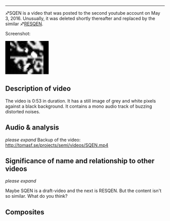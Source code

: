 -----

♐SQEN is a video that was posted to the second youtube account on May 3,
2016. Unusually, it was deleted shortly thereafter and replaced by the
similar ♐[RESQEN](RESQEN "wikilink").

Screenshot:

![SQEN.png](SQEN.png "SQEN.png")

## Description of video

The video is 0:53 in duration. It has a still image of grey and white
pixels against a black background. It contains a mono audio track of
buzzing distorted noises.

## Audio & analysis

*please expand* Backup of the video:
<http://tomasf.se/projects/semi/videos/SQEN.mp4>

## Significance of name and relationship to other videos

*please expand*

Maybe SQEN is a draft-video and the next is RESQEN. But the content
isn't so similar. What do you think?

## Composites
